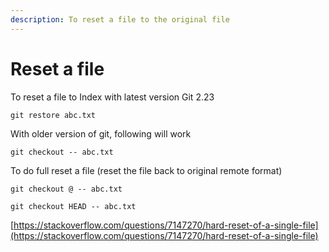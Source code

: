 ```yaml
---
description: To reset a file to the original file
---
```


# Reset a file

To reset a file to Index with latest version Git 2.23

```text
git restore abc.txt
```

With older version of git, following will work

```text
git checkout -- abc.txt
```

To do full reset a file \(reset the file back to original remote format\)

```text
git checkout @ -- abc.txt

git checkout HEAD -- abc.txt
```

[https://stackoverflow.com/questions/7147270/hard-reset-of-a-single-file](https://stackoverflow.com/questions/7147270/hard-reset-of-a-single-file)

